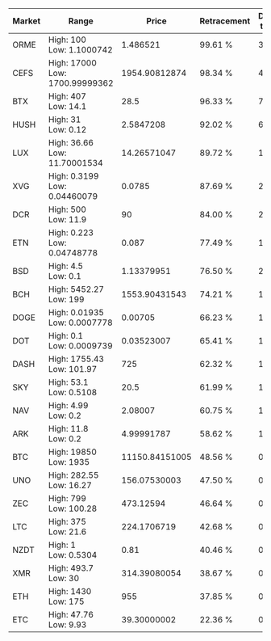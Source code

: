 | Market | Range | Price| Retracement | Doubles to 50% |
| --- | --- | --- | --- | --- |
| ORME | High: 100<br />Low: 1.1000742 | 1.486521 | 99.61 % | 34.01 |
| CEFS | High: 17000<br />Low: 1700.99999362 | 1954.90812874 | 98.34 % | 4.78 |
| BTX | High: 407<br />Low: 14.1 | 28.5 | 96.33 % | 7.39 |
| HUSH | High: 31<br />Low: 0.12 | 2.5847208 | 92.02 % | 6.02 |
| LUX | High: 36.66<br />Low: 11.70001534 | 14.26571047 | 89.72 % | 1.69 |
| XVG | High: 0.3199<br />Low: 0.04460079 | 0.0785 | 87.69 % | 2.32 |
| DCR | High: 500<br />Low: 11.9 | 90 | 84.00 % | 2.84 |
| ETN | High: 0.223<br />Low: 0.04748778 | 0.087 | 77.49 % | 1.55 |
| BSD | High: 4.5<br />Low: 0.1 | 1.13379951 | 76.50 % | 2.03 |
| BCH | High: 5452.27<br />Low: 199 | 1553.90431543 | 74.21 % | 1.82 |
| DOGE | High: 0.01935<br />Low: 0.0007778 | 0.00705 | 66.23 % | 1.43 |
| DOT | High: 0.1<br />Low: 0.0009739 | 0.03523007 | 65.41 % | 1.43 |
| DASH | High: 1755.43<br />Low: 101.97 | 725 | 62.32 % | 1.28 |
| SKY | High: 53.1<br />Low: 0.5108 | 20.5 | 61.99 % | 1.31 |
| NAV | High: 4.99<br />Low: 0.2 | 2.08007 | 60.75 % | 1.25 |
| ARK | High: 11.8<br />Low: 0.2 | 4.99991787 | 58.62 % | 1.20 |
| BTC | High: 19850<br />Low: 1935 | 11150.84151005 | 48.56 % | 0.00 |
| UNO | High: 282.55<br />Low: 16.27 | 156.07530003 | 47.50 % | 0.00 |
| ZEC | High: 799<br />Low: 100.28 | 473.12594 | 46.64 % | 0.00 |
| LTC | High: 375<br />Low: 21.6 | 224.1706719 | 42.68 % | 0.00 |
| NZDT | High: 1<br />Low: 0.5304 | 0.81 | 40.46 % | 0.00 |
| XMR | High: 493.7<br />Low: 30 | 314.39080054 | 38.67 % | 0.00 |
| ETH | High: 1430<br />Low: 175 | 955 | 37.85 % | 0.00 |
| ETC | High: 47.76<br />Low: 9.93 | 39.30000002 | 22.36 % | 0.00 |
